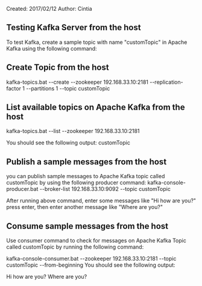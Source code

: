 Created: 2017/02/12
Author: Cintia 

Testing Kafka Server from the host
----------------------------------
To test Kafka, create a sample topic with name "customTopic" in Apache Kafka using the following command:

Create Topic from the host
--------------------------
kafka-topics.bat --create --zookeeper 192.168.33.10:2181 --replication-factor 1  --partitions 1 --topic customTopic

List available topics on Apache Kafka from the host
---------------------------------------------------
kafka-topics.bat --list --zookeeper 192.168.33.10:2181 

You should see the following output:
customTopic


Publish a sample messages from the host
---------------------------------------
you can publish sample messages to Apache Kafka topic called customTopic by using the following producer command:
kafka-console-producer.bat --broker-list 192.168.33.10:9092 --topic customTopic

After running above command, enter some messages like "Hi how are you?" press enter, then enter another message like "Where are you?"

Consume sample messages from the host
--------------------------------------
Use consumer command to check for messages on Apache Kafka Topic called customTopic by running the following command:

kafka-console-consumer.bat --zookeeper 192.168.33.10:2181 --topic customTopic --from-beginning
You should see the following output:

Hi how are you?
Where are you?

